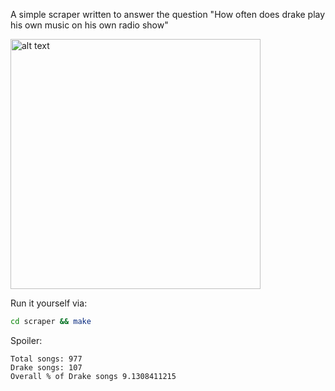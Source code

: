 A simple scraper written to answer the question "How often does drake play his own music on his own radio show"

<img src="https://hypebeast.imgix.net/http%3A%2F%2Fhypebeast.com%2Fimage%2F2016%2F06%2Fgoogle-my-activity-internet-history-01.jpg?fit=max&fm=pjpg&ixlib=php-1.1.0&q=90&w=1382&s=7bc656816f9ce771c3a84c7ae5ad2160" alt="alt text" width="400px">

Run it yourself via:
```bash
cd scraper && make
```

Spoiler:
```
Total songs: 977
Drake songs: 107
Overall % of Drake songs 9.1308411215
```
